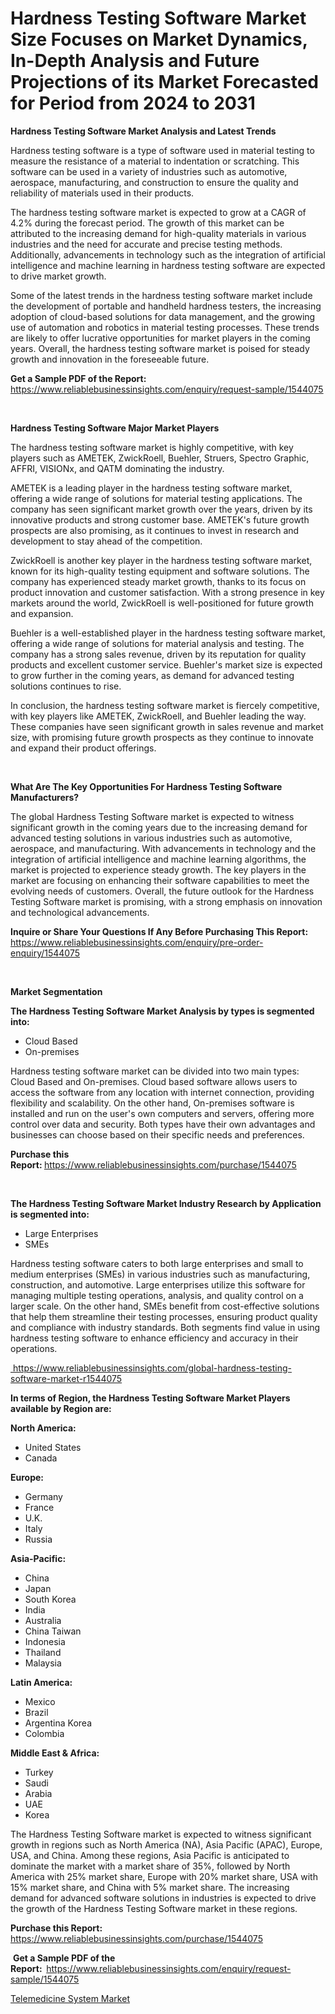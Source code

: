 <p><h1>Hardness Testing Software Market Size Focuses on Market Dynamics, In-Depth Analysis and Future Projections of its Market Forecasted for Period from 2024 to 2031</h1></p><p><strong>Hardness Testing Software Market Analysis and Latest Trends</strong></p>
<p><p>Hardness testing software is a type of software used in material testing to measure the resistance of a material to indentation or scratching. This software can be used in a variety of industries such as automotive, aerospace, manufacturing, and construction to ensure the quality and reliability of materials used in their products. </p><p>The hardness testing software market is expected to grow at a CAGR of 4.2% during the forecast period. The growth of this market can be attributed to the increasing demand for high-quality materials in various industries and the need for accurate and precise testing methods. Additionally, advancements in technology such as the integration of artificial intelligence and machine learning in hardness testing software are expected to drive market growth.</p><p>Some of the latest trends in the hardness testing software market include the development of portable and handheld hardness testers, the increasing adoption of cloud-based solutions for data management, and the growing use of automation and robotics in material testing processes. These trends are likely to offer lucrative opportunities for market players in the coming years. Overall, the hardness testing software market is poised for steady growth and innovation in the foreseeable future.</p></p>
<p><strong>Get a Sample PDF of the Report:&nbsp;</strong> <a href="https://www.reliablebusinessinsights.com/enquiry/request-sample/1544075">https://www.reliablebusinessinsights.com/enquiry/request-sample/1544075</a></p>
<p>&nbsp;</p>
<p><strong>Hardness Testing Software Major Market Players</strong></p>
<p><p>The hardness testing software market is highly competitive, with key players such as AMETEK, ZwickRoell, Buehler, Struers, Spectro Graphic, AFFRI, VISIONx, and QATM dominating the industry. </p><p>AMETEK is a leading player in the hardness testing software market, offering a wide range of solutions for material testing applications. The company has seen significant market growth over the years, driven by its innovative products and strong customer base. AMETEK's future growth prospects are also promising, as it continues to invest in research and development to stay ahead of the competition.</p><p>ZwickRoell is another key player in the hardness testing software market, known for its high-quality testing equipment and software solutions. The company has experienced steady market growth, thanks to its focus on product innovation and customer satisfaction. With a strong presence in key markets around the world, ZwickRoell is well-positioned for future growth and expansion.</p><p>Buehler is a well-established player in the hardness testing software market, offering a wide range of solutions for material analysis and testing. The company has a strong sales revenue, driven by its reputation for quality products and excellent customer service. Buehler's market size is expected to grow further in the coming years, as demand for advanced testing solutions continues to rise.</p><p>In conclusion, the hardness testing software market is fiercely competitive, with key players like AMETEK, ZwickRoell, and Buehler leading the way. These companies have seen significant growth in sales revenue and market size, with promising future growth prospects as they continue to innovate and expand their product offerings.</p></p>
<p>&nbsp;</p>
<p><strong>What Are The Key Opportunities For Hardness Testing Software Manufacturers?</strong></p>
<p><p>The global Hardness Testing Software market is expected to witness significant growth in the coming years due to the increasing demand for advanced testing solutions in various industries such as automotive, aerospace, and manufacturing. With advancements in technology and the integration of artificial intelligence and machine learning algorithms, the market is projected to experience steady growth. The key players in the market are focusing on enhancing their software capabilities to meet the evolving needs of customers. Overall, the future outlook for the Hardness Testing Software market is promising, with a strong emphasis on innovation and technological advancements.</p></p>
<p><strong>Inquire or Share Your Questions If Any Before Purchasing This Report:</strong> <a href="https://www.reliablebusinessinsights.com/enquiry/pre-order-enquiry/1544075">https://www.reliablebusinessinsights.com/enquiry/pre-order-enquiry/1544075</a></p>
<p>&nbsp;</p>
<p><strong>Market Segmentation</strong></p>
<p><strong>The Hardness Testing Software Market Analysis by types is segmented into:</strong></p>
<p><ul><li>Cloud Based</li><li>On-premises</li></ul></p>
<p><p>Hardness testing software market can be divided into two main types: Cloud Based and On-premises. Cloud based software allows users to access the software from any location with internet connection, providing flexibility and scalability. On the other hand, On-premises software is installed and run on the user's own computers and servers, offering more control over data and security. Both types have their own advantages and businesses can choose based on their specific needs and preferences.</p></p>
<p><strong>Purchase this Report:&nbsp;</strong><a href="https://www.reliablebusinessinsights.com/purchase/1544075">https://www.reliablebusinessinsights.com/purchase/1544075</a></p>
<p>&nbsp;</p>
<p><strong>The Hardness Testing Software Market Industry Research by Application is segmented into:</strong></p>
<p><ul><li>Large Enterprises</li><li>SMEs</li></ul></p>
<p><p>Hardness testing software caters to both large enterprises and small to medium enterprises (SMEs) in various industries such as manufacturing, construction, and automotive. Large enterprises utilize this software for managing multiple testing operations, analysis, and quality control on a larger scale. On the other hand, SMEs benefit from cost-effective solutions that help them streamline their testing processes, ensuring product quality and compliance with industry standards. Both segments find value in using hardness testing software to enhance efficiency and accuracy in their operations.</p></p>
<p><a href="https://www.reliablebusinessinsights.com/global-hardness-testing-software-market-r1544075">&nbsp;https://www.reliablebusinessinsights.com/global-hardness-testing-software-market-r1544075</a></p>
<p><strong>In terms of Region, the Hardness Testing Software Market Players available by Region are:</strong></p>
<p>
    <p> <strong> North America: </strong>
        <ul>
            <li>United States</li>
            <li>Canada</li>
        </ul>
        </p> 
    <p> <strong> Europe: </strong>
        <ul>
            <li>Germany</li>
            <li>France</li>
            <li>U.K.</li>
            <li>Italy</li>
            <li>Russia</li>
        </ul>
        </p> 
    <p> <strong> Asia-Pacific: </strong>
        <ul>
            <li>China</li>
            <li>Japan</li>
            <li>South Korea</li>
            <li>India</li>
            <li>Australia</li>
            <li>China Taiwan</li>
            <li>Indonesia</li>
            <li>Thailand</li>
            <li>Malaysia</li>
        </ul>
        </p> 
    <p> <strong> Latin America: </strong>
        <ul>
            <li>Mexico</li>
            <li>Brazil</li>
            <li>Argentina Korea</li>
            <li>Colombia</li>
        </ul>
        </p> 
    <p> <strong> Middle East & Africa: </strong>
        <ul>
            <li>Turkey</li>
            <li>Saudi</li>
            <li>Arabia</li>
            <li>UAE</li>
            <li>Korea</li>
        </ul>
    </p>
    </p>
<p><p>The Hardness Testing Software market is expected to witness significant growth in regions such as North America (NA), Asia Pacific (APAC), Europe, USA, and China. Among these regions, Asia Pacific is anticipated to dominate the market with a market share of 35%, followed by North America with 25% market share, Europe with 20% market share, USA with 15% market share, and China with 5% market share. The increasing demand for advanced software solutions in industries is expected to drive the growth of the Hardness Testing Software market in these regions.</p></p>
<p><strong>Purchase this Report: </strong><a href="https://www.reliablebusinessinsights.com/purchase/1544075">https://www.reliablebusinessinsights.com/purchase/1544075</a></p>
<p>&nbsp;<strong>Get a Sample PDF of the Report:&nbsp;&nbsp;</strong><a href="https://www.reliablebusinessinsights.com/enquiry/request-sample/1544075">https://www.reliablebusinessinsights.com/enquiry/request-sample/1544075</a></p>
<p><strong></strong></p>
<p><p><a href="https://github.com/anwarsahrul281/Market-Research-Report-List-1/blob/main/telemedicine-system-market.md">Telemedicine System Market</a></p></p>